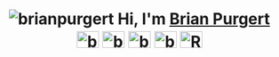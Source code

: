   <h1 align="center"><img src="https://komarev.com/ghpvc/?username=brianpurgert&label=Profile%20views&color=0e75b6" alt="brianpurgert" />  Hi, I'm <a href="https://brianpurgert2.com/" target="blank">Brian Purgert</a> <a href="https://brianpurgert2.com/" target="blank"><img align="center" src="https://brianpurgert2.com/bp.svg" alt="brianpurgert" height="30" width="40" /></a>
<a href="https://codepen.io/brianpurgert" target="blank"><img align="center" src="https://raw.githubusercontent.com/rahuldkjain/github-profile-readme-generator/master/src/images/icons/Social/codepen.svg" alt="brianpurgert" height="30" width="40" /></a>
<a href="https://linkedin.com/in/brian-purgert" target="blank"><img align="center" src="https://raw.githubusercontent.com/rahuldkjain/github-profile-readme-generator/master/src/images/icons/Social/linked-in-alt.svg" alt="brian-purgert" height="30" width="40" /></a>
<a href="https://stackoverflow.com/users/brian-purgert" target="blank"><img align="center" src="https://raw.githubusercontent.com/rahuldkjain/github-profile-readme-generator/master/src/images/icons/Social/stack-overflow.svg" alt="brian-purgert" height="30" width="40" /></a>
<a href="https://discord.gg/Ruby-discord.com" target="blank"><img align="center" src="https://raw.githubusercontent.com/rahuldkjain/github-profile-readme-generator/master/src/images/icons/Social/discord.svg" alt="Ruby-discord.com" height="30" width="40" /></a>
</h1>
